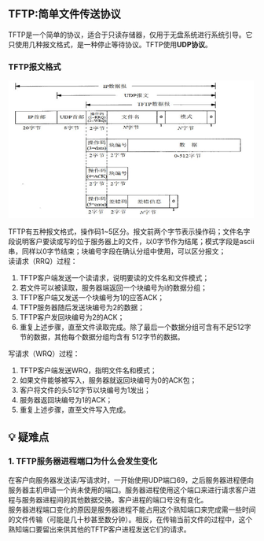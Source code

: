 ## TFTP:简单文件传送协议
TFTP是一个简单的协议，适合于只读存储器，仅用于无盘系统进行系统引导。它只使用几种报文格式，是一种停止等待协议。TFTP使用**UDP协议**。

### TFTP报文格式
<div align=left><img width="500" height="280" src="./images/TFTP报文格式.JPG"/></div>

TFTP有五种报文格式，操作码1~5区分。报文前两个字节表示操作码；文件名字段说明客户要读或写的位于服务器上的文件，以0字节作为结尾；模式字段是ascii串，同样以0字节结束；块编号字段在确认分组中使用，可以区分报文；  
读请求（RRQ）过程：
1. TFTP客户端发送一个读请求，说明要读的文件名和文件模式；
2. 若文件可以被读取，服务器端返回一个块编号为i的数据分组；
3. TFTP客户端又发送一个块编号为1的应答ACK；
4. TFTP服务器随后发送块编号为2的数据；
5. TFTP客户发回块编号为2的ACK；
6. 重复上述步骤，直至文件读取完成。除了最后一个数据分组可含有不足512字节的数据，其他每个数据分组均含有 512字节的数据。

写请求（WRQ）过程：
1. TFTP客户端发送WRQ，指明文件名和模式；
2. 如果文件能够被写入，服务器就返回块编号为0的ACK包；
3. 客户将文件的头512字节以块编号为1发出；
4. 服务器返回块编号为1的ACK；
5. 重复上述步骤，直至文件写入完成。

## :bulb:    疑难点
### 1. TFTP服务器进程端口为什么会发生变化
在客户向服务器发送读/写请求时，一开始使用UDP端口69，之后服务器进程便向服务器主机申请一个尚未使用的端口。服务器进程使用这个端口来进行请求客户进程与服务器进程间的其他数据交换。客户进程的端口号没有变化。     
服务器进程端口变化的原因是服务器进程不能占用这个熟知端口来完成需一些时间的文件传输（可能是几十秒甚至数分钟）。相反，在传输当前文件的过程中，这个熟知端口要留出来供其他的TFTP客户进程发送它们的请求。
